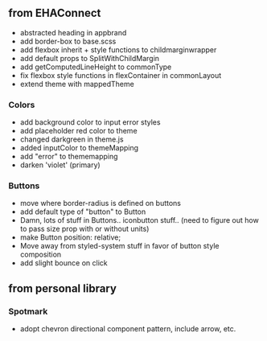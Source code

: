 ## from EHAConnect

* abstracted heading in appbrand
* add border-box to base.scss
* add flexbox inherit + style functions to childmarginwrapper
* add default props to SplitWithChildMargin
* add getComputedLineHeight to commonType
* fix flexbox style functions in flexContainer in commonLayout
* extend theme with mappedTheme

### Colors

* add background color to input error styles
* add placeholder red color to theme
* changed darkgreen in theme.js
* added inputColor to themeMapping
* add "error" to thememapping
* darken 'violet' (primary)

### Buttons

* move where border-radius is defined on buttons
* add default type of "button" to Button
* Damn, lots of stuff in Buttons.. iconbutton stuff.. (need to figure out how to pass size prop with or without units)
* make Button position: relative;
* Move away from styled-system stuff in favor of button style composition
* add slight bounce on click

## from personal library
### Spotmark

* adopt chevron directional component pattern, include arrow, etc.